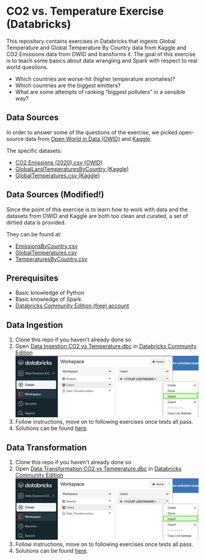 # CO2 vs. Temperature Exercise (Databricks)
This repository contains exercises in Databricks that ingests Global Temperature and Global Temperature By Country data from Kaggle and CO2 Emissions data from OWID and transforms it. The goal of this exercise is to teach some basics about data wrangling and Spark with respect to real world questions.

* Which countries are worse-hit (higher temperature anomalies)?
* Which countries are the biggest emitters?
* What are some attempts of ranking “biggest polluters” in a sensible way?

## Data Sources
In order to answer some of the questions of the exercise, we picked open-source data from [Open World in Data (OWID)](https://github.com/owid/owid-datasets/tree/0f47d280d298694c50b82db98daa94cd6e867d2e/datasets/CO2%20emissions%20(Aggregate%20dataset%20(2020))) and [Kaggle](https://www.kaggle.com/berkeleyearth/climate-change-earth-surface-temperature-data).

The specific datasets:
* [CO2 Emissions (2020).csv (OWID)](https://github.com/owid/owid-datasets/blob/0f47d280d298694c50b82db98daa94cd6e867d2e/datasets/CO2%20emissions%20(Aggregate%20dataset%20(2020))/CO2%20emissions%20(Aggregate%20dataset%20(2020)).csv)
* [GlobalLandTemperaturesByCountry (Kaggle)](https://www.kaggle.com/berkeleyearth/climate-change-earth-surface-temperature-data?select=GlobalLandTemperaturesByCountry.csv)
* [GlobalTemperatures.csv (Kaggle)](https://www.kaggle.com/berkeleyearth/climate-change-earth-surface-temperature-data?select=GlobalTemperatures.csv)

## Data Sources (Modified!)
Since the point of this exercise is to learn how to work with data and the datasets from OWID and Kaggle are both too clean and curated, a set of dirtied data is provided.

They can be found at:
* [EmissionsByCountry.csv](https://raw.githubusercontent.com/data-derp/exercise-co2-vs-temperature/master/data-ingestion/input-data/EmissionsByCountry.csv)
* [GlobalTemperatures.csv](https://raw.githubusercontent.com/data-derp/exercise-co2-vs-temperature/master/data-ingestion/input-data/GlobalTemperatures.csv)
* [TemperaturesByCountry.csv](https://raw.githubusercontent.com/data-derp/exercise-co2-vs-temperature/master/data-ingestion/input-data/TemperaturesByCountry.csv)

## Prerequisites
* Basic knowledge of Python
* Basic knowledge of Spark
* [Databricks Community Edition (free) account](https://community.cloud.databricks.com/)

## Data Ingestion
1. Clone this repo if you haven't already done so
2. Open [Data Ingestion CO2 vs Temperature.dbc](./data-ingestion/Data%20Ingestion%20CO2%20vs%20Temperature.py) in [Databricks Community Edition](https://community.cloud.databricks.com/)
![databricks-import](databricks-import.png)
3. Follow instructions, move on to following exercises once tests all pass.
4. Solutions can be found [here](./data-ingestion/Data%20Ingestion%20CO2%20vs%20Temperature%20Solutions.py).

## Data Transformation
1. Clone this repo if you haven't already done so
2. Open [Data Transformation CO2 vs Temperature.dbc](./data-transformation/Data%20Transformation%20CO2%20vs%20Temperature.py) in [Databricks Community Edition](https://community.cloud.databricks.com/)
   ![databricks-import](databricks-import.png)
3. Follow instructions, move on to following exercises once tests all pass.
4. Solutions can be found [here](./data-transformation/Data%20Transformation%20CO2%20vs%20Temperature%20Solutions.py).
